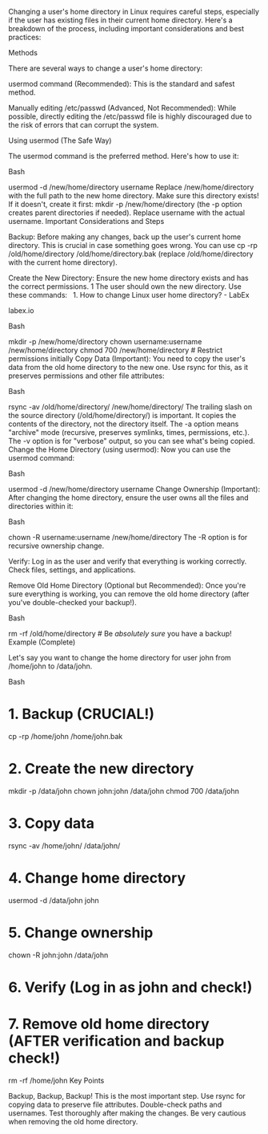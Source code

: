 Changing a user's home directory in Linux requires careful steps, especially if the user has existing files in their current home directory.  Here's a breakdown of the process, including important considerations and best practices:

Methods

There are several ways to change a user's home directory:

usermod command (Recommended): This is the standard and safest method.

Manually editing /etc/passwd (Advanced, Not Recommended): While possible, directly editing the /etc/passwd file is highly discouraged due to the risk of errors that can corrupt the system.

Using usermod (The Safe Way)

The usermod command is the preferred method. Here's how to use it:

Bash

usermod -d /new/home/directory username
Replace /new/home/directory with the full path to the new home directory. Make sure this directory exists! If it doesn't, create it first: mkdir -p /new/home/directory (the -p option creates parent directories if needed).
Replace username with the actual username.
Important Considerations and Steps

Backup: Before making any changes, back up the user's current home directory. This is crucial in case something goes wrong.  You can use cp -rp /old/home/directory /old/home/directory.bak (replace /old/home/directory with the current home directory).

Create the New Directory: Ensure the new home directory exists and has the correct permissions. 1  The user should own the new directory.  Use these commands:   
 1. 
How to change Linux user home directory? - LabEx

labex.io


Bash

mkdir -p /new/home/directory
chown username:username /new/home/directory
chmod 700 /new/home/directory  # Restrict permissions initially
Copy Data (Important):  You need to copy the user's data from the old home directory to the new one.  Use rsync for this, as it preserves permissions and other file attributes:

Bash

rsync -av /old/home/directory/ /new/home/directory/
The trailing slash on the source directory (/old/home/directory/) is important. It copies the contents of the directory, not the directory itself.
The -a option means "archive" mode (recursive, preserves symlinks, times, permissions, etc.).
The -v option is for "verbose" output, so you can see what's being copied.
Change the Home Directory (using usermod): Now you can use the usermod command:

Bash

usermod -d /new/home/directory username
Change Ownership (Important): After changing the home directory, ensure the user owns all the files and directories within it:

Bash

chown -R username:username /new/home/directory
The -R option is for recursive ownership change.

Verify: Log in as the user and verify that everything is working correctly. Check files, settings, and applications.

Remove Old Home Directory (Optional but Recommended): Once you're sure everything is working, you can remove the old home directory (after you've double-checked your backup!).

Bash

rm -rf /old/home/directory  # Be *absolutely sure* you have a backup!
Example (Complete)

Let's say you want to change the home directory for user john from /home/john to /data/john.

Bash

# 1. Backup (CRUCIAL!)
cp -rp /home/john /home/john.bak

# 2. Create the new directory
mkdir -p /data/john
chown john:john /data/john
chmod 700 /data/john

# 3. Copy data
rsync -av /home/john/ /data/john/

# 4. Change home directory
usermod -d /data/john john

# 5. Change ownership
chown -R john:john /data/john

# 6. Verify (Log in as john and check!)

# 7. Remove old home directory (AFTER verification and backup check!)
rm -rf /home/john
Key Points

Backup, Backup, Backup! This is the most important step.
Use rsync for copying data to preserve file attributes.
Double-check paths and usernames.
Test thoroughly after making the changes.
Be very cautious when removing the old home directory.
